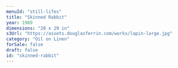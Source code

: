 ```yaml
---
menuId: "still-lifes"
title: "Skinned Rabbit"
year: 1989
dimensions: "20 x 29 in"
s3Url: "https://assets.douglasferrin.com/works/lapin-large.jpg"
category: "Oil on Linen"
forSale: false
draft: false
id: "skinned-rabbit"
---
```

